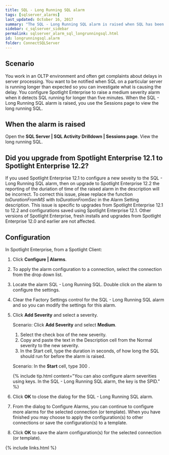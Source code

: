 ```yaml
---
title: SQL - Long Running SQL alarm
tags: [sqlserver_alarms]
last_updated: October 16, 2017
summary: "The SQL - Long Running SQL alarm is raised when SQL has been running longer than a configured time. Because the (configured time) is unique to each environment, the SQL - Long Running SQL alarm, by default, is not configured."
sidebar: c_sqlserver_sidebar
permalink: sqlserver_alarm_sql_longrunningsql.html
id: longrunningsql.alarm
folder: ConnectSQLServer
---
```





## Scenario

You work in an OLTP environment and often get complaints about delays in server processing. You want to be notified when SQL on a particular server is running longer than expected so you can investigate what is causing the delay. You configure Spotlight Enterprise to raise a medium severity alarm when it detects SQL running for longer than five minutes. When the SQL - Long Running SQL alarm is raised, you use the Sessions page to view the long running SQL.


## When the alarm is raised

Open the **SQL Server \| SQL Activity Drilldown \| Sessions page**. View the long running SQL.


## Did you upgrade from Spotlight Enterprise 12.1 to Spotlight Enterprise 12.2?
If you used Spotlight Enterprise 12.1 to configure a new seveity to the SQL - Long Running SQL alarm, then on upgrade to Spotlight Enterprise 12.2 the reporting of the duriation of time of the raised alarm in the description will be incorrect. To correct this issue, pleae replace the function *toDurationFromMS* with *toDurationFromSec* in the Alarm Setting description. This issue is specific to upgrades from Spotlight Enterprise 12.1 to 12.2 and configurations saved using Spotlight Enterprise 12.1. Other versions of Spotlight Enterprise, fresh installs and upgrades from Spotlight Enterprise 12.0 and earlier are not affected.

## Configuration

In Spotlight Enterprise, from a Spotlight Client:

1. Click **Configure \| Alarms**.
2. To apply the alarm configuration to a connection, select the connection from the drop down list.
3. Locate the alarm SQL - Long Running SQL. Double click on the alarm to configure the settings.
4. Clear the Factory Settings control for the SQL - Long Running SQL alarm and so you can modify the settings for this alarm.
5. Click **Add Severity** and select a severity.

   Scenario: Click **Add Severity** and select **Medium**.
   1. Select the check box of the new severity.
   2. Copy and paste the text in the Description cell from the Normal severity to the new severity.
   3. In the Start cell, type the duration in seconds, of how long the SQL should run for before the alarm is raised.

   Scenario: In the **Start** cell, type 300 .

   {% include tip.html content="You can also configure alarm severities using keys. In the SQL - Long Running SQL alarm, the key is the SPID." %}

6. Click **OK** to close the dialog for the SQL - Long Running SQL alarm.
7. From the dialog to Configure Alarms, you can continue to configure more alarms for the selected connection (or template). When you have finished you may choose to apply the configuration(s) to other connections or save the configuration(s) to a template.
8. Click **OK** to save the alarm configuration(s) for the selected connection (or template).

{% include links.html %}
